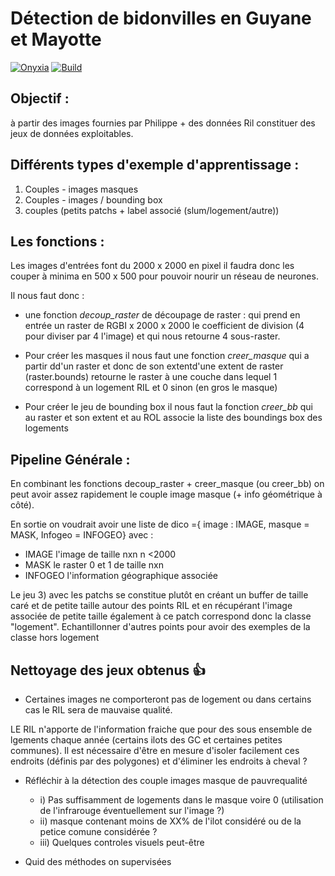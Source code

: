 # Détection de bidonvilles en Guyane et Mayotte

[![Onyxia](https://img.shields.io/badge/Launch-Datalab-orange?logo=R)](https://datalab.sspcloud.fr/launcher/ide/vscode-python?autoLaunch=false&security.allowlist.enabled=false&service.image.custom.enabled=true&service.image.custom.version=«inseefrlab%2Fdetection-bidonvilles%3Alatest»&service.image.pullPolicy=«Always»&onyxia.friendlyName=«detection-bidonvilles»)
[![Build](https://img.shields.io/github/actions/workflow/status/InseeFrLab/detection-bidonvilles/build-image.yaml?label=Build
)](https://hub.docker.com/repository/docker/inseefrlab/detection-bidonvilles)


## Objectif :
à partir des images fournies par Philippe + des données Ril constituer des jeux de données exploitables.

## Différents types d'exemple d'apprentissage :

1) Couples - images masques
2) Couples - images / bounding box
3) couples (petits patchs + label associé (slum/logement/autre))


## Les fonctions :
Les images d'entrées font du 2000 x 2000 en pixel il faudra donc les couper à minima en 500 x 500 pour pouvoir nourir un réseau de neurones.

Il nous faut donc :

- une fonction *decoup_raster* de découpage de raster : qui prend en entrée un raster de RGBI x 2000 x 2000 le coefficient de division (4 pour diviser par 4 l'image) et qui nous retourne 4 sous-raster.

- Pour créer les masques il nous faut une fonction *creer_masque* qui a partir  dd'un raster et donc de son extentd'une extent de raster (raster.bounds) retourne le raster à une couche dans lequel 1 correspond à un logement RIL  et 0 sinon (en gros le masque)

- Pour créer le jeu de bounding box il nous faut la fonction *creer_bb* qui au raster et son extent et au ROL associe la liste des boundings box des logements

## Pipeline Générale :

En combinant les fonctions decoup_raster + creer_masque (ou creer_bb) on peut avoir assez rapidement le couple image masque (+ info géométrique à côté).

En sortie on voudrait avoir une liste de dico ={ image : IMAGE, masque = MASK, Infogeo = INFOGEO}
avec :

- IMAGE l'image de taille nxn n <2000
- MASK le raster 0 et 1 de taille nxn
- INFOGEO l'information géographique associée

Le jeu 3) avec les patchs se constitue plutôt en créant un buffer de taille caré et de petite taille autour des points RIL et en récupérant l'image associée de petite taille également à ce patch correspond donc la classe "logement". Echantillonner d'autres points pour avoir des exemples de la classe hors logement

## Nettoyage des jeux obtenus 👍

- Certaines images ne comporteront pas de logement ou dans certains cas le RIL sera de mauvaise qualité.

LE RIL n'apporte de l'information fraiche que pour des sous ensemble de lgements chaque année (certains ilots des GC et certaines petites communes).
Il est nécessaire d'être en mesure d'isoler facilement ces endroits (définis par des polygones) et d'éliminer les endroits à cheval ?

- Réfléchir à la détection des couple images masque de pauvrequalité
  - i) Pas suffisamment de logements dans le masque voire 0 (utilisation de l'infrarouge éventuellement sur l'image ?)
  - ii) masque contenant moins de XX% de l'ilot considéré ou de la petice comune considérée ?
  - iii) Quelques controles visuels peut-être


- Quid des méthodes on supervisées
